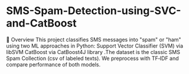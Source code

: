 # SMS-Spam-Detection-using-SVC-and-CatBoost
📖 Overview This project classifies SMS messages into "spam" or "ham" using two ML approaches in Python:  Support Vector Classifier (SVM) via libSVM  CatBoost via CatBoost4J library  .The dataset is the classic SMS Spam Collection (csv of labeled texts). We preprocess with TF‑IDF and compare performance of both models.
